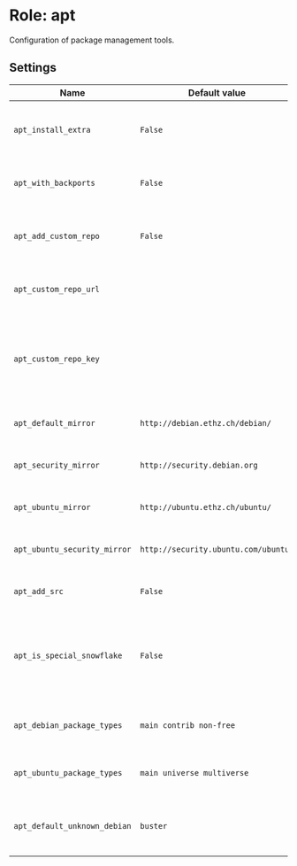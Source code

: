 # Role: apt
Configuration of package management tools.

## Settings
| Name | Default value | Description |
| ---- | ------------- | ----------- |
| `apt_install_extra` | `False` | Install extra APT tools (apt-files and apt-listchanges) |
| `apt_with_backports` | `False` | Whether to enable backports (Debian) |
| `apt_add_custom_repo` | `False` | Add a custom APT repository (see below)? |
| `apt_custom_repo_url` | | URL of the custom repository to add |
| `apt_custom_repo_key` | | Key _data_ (starts with BEGIN PGP PUBLIC...) of the key used to sign the custom repository |
| `apt_default_mirror` | `http://debian.ethz.ch/debian/` | Default debian mirror |
| `apt_security_mirror` | `http://security.debian.org` | Default debian security mirror |
| `apt_ubuntu_mirror` | `http://ubuntu.ethz.ch/ubuntu/` | Default ubuntu mirror |
| `apt_ubuntu_security_mirror` | `http://security.ubuntu.com/ubuntu/` | Default ubuntu security mirror |
| `apt_add_src` | `False` | Whether to add source repositories |
| `apt_is_special_snowflake` | `False` | If set, do not apply main config. Useful for debian forks (e.g. Raspbian)
| `apt_debian_package_types` | `main contrib non-free` | Repo sections to add for debian |
| `apt_ubuntu_package_types` | `main universe multiverse` | Repo sections to add for ubuntu |
| `apt_default_unknown_debian` | `buster` | Release to default to if ansible can't detect it |
